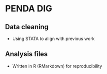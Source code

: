 # PENDA DIG 
## Data cleaning 

* Using STATA to align with previous work

## Analysis files 

* Written in R (RMarkdown) for reproducibility  